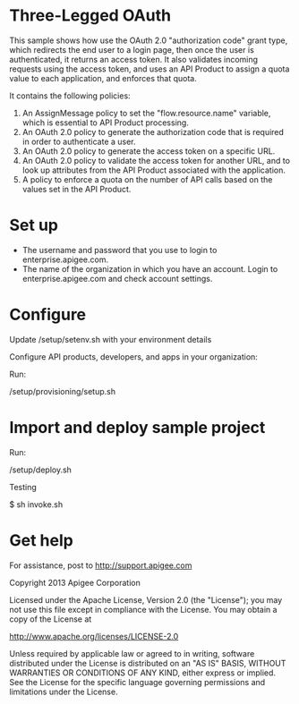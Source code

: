 # Three-Legged OAuth

This sample shows how use the OAuth 2.0 "authorization code" grant type, which redirects
the end user to a login page, then once the user is authenticated, it returns
an access token. 
It also validates incoming requests using the
access token, and uses an API Product to assign a quota value to each application, and
enforces that quota.

It contains the following policies:

1. An AssignMessage policy to set the "flow.resource.name" variable, which is essential
to API Product processing.
2. An OAuth 2.0 policy to generate the authorization code that is required in order to 
authenticate a user.
3. An OAuth 2.0 policy to generate the access token on a specific URL.
4. An OAuth 2.0 policy to validate the access token for another URL, and to look
up attributes from the API Product associated with the application.
5. A policy to enforce a quota on the number of API calls based on the values set
in the API Product.

# Set up

* The username and password that you use to login to enterprise.apigee.com.
* The name of the organization in which you have an account. Login to 
  enterprise.apigee.com and check account settings.

# Configure 

Update /setup/setenv.sh with your environment details

Configure API products, developers, and apps in your organization:

Run:

/setup/provisioning/setup.sh

# Import and deploy sample project

Run:

/setup/deploy.sh

Testing

$ sh invoke.sh

# Get help

For assistance, post to http://support.apigee.com

Copyright 2013 Apigee Corporation

Licensed under the Apache License, Version 2.0 (the "License"); you may not use
this file except in compliance with the License. You may obtain a copy
of the License at

http://www.apache.org/licenses/LICENSE-2.0

Unless required by applicable law or agreed to in writing, software
distributed under the License is distributed on an "AS IS" BASIS,
WITHOUT WARRANTIES OR CONDITIONS OF ANY KIND, either express or implied.
See the License for the specific language governing permissions and
limitations under the License.
